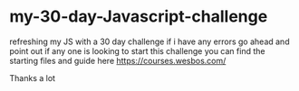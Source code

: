 # my-30-day-Javascript-challenge
refreshing my JS with a 30 day challenge
if i have any errors  go ahead and point out
if any one is looking to start this challenge you can find the starting files and guide here https://courses.wesbos.com/




Thanks a lot
 
